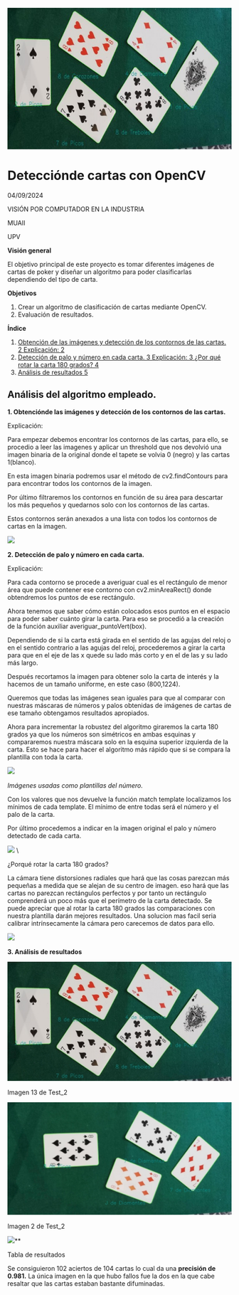 ﻿![](Aspose.Words.780fbf9b-f731-414a-a431-edda19f38538.001.jpeg)

# Detecciónde cartas con OpenCV

04/09/2024

VISIÓN POR COMPUTADOR EN LA INDUSTRIA 

MUAII 

UPV 


**Visión general**

El objetivo principal de este proyecto es tomar diferentes imágenes de cartas de poker y <a name="_page1_x72.00_y182.25"></a>diseñar un algoritmo para poder clasificarlas dependiendo del tipo de carta.

**Objetivos**

1. Crear un algoritmo de clasificación de cartas mediante OpenCV.
1. Evaluación de resultados.

<a name="_page1_x72.00_y342.75"></a>**Índice**

1. [Obtención de las imágenes y detección de los contornos de las cartas. 2 ](#_page2_x72.00_y162.00)[Explicación: 2](#_page2_x72.00_y197.25)
1. [Detección de palo y número en cada carta. 3 ](#_page3_x72.00_y88.50)[Explicación: 3 ](#_page3_x72.00_y123.75)[¿Por qué rotar la carta 180 grados? 4](#_page4_x72.00_y126.00)
1. [Análisis de resultados 5](#_page5_x72.00_y110.25)



## Análisis del algoritmo empleado.

**1. Obtenciónde las imágenes y detección de los contornos de las cartas.**

   <a name="_page2_x72.00_y162.00"></a><a name="_page2_x72.00_y197.25"></a>Explicación:

Para empezar debemos encontrar los contornos de las cartas, para ello, se procedio a leer las imagenes y aplicar un threshold que nos devolvió una imagen binaria de la original donde el tapete se volvia 0 (negro) y las cartas 1(blanco).

En esta imagen binaria podremos usar el método de cv2.findContours para para encontrar todos los contornos de la imagen.

Por último filtraremos los contornos en función de su área para descartar los más pequeños y quedarnos solo con los contornos de las cartas.

Estos contornos serán anexados a una lista con todos los contornos de cartas en la imagen.

![](Aspose.Words.780fbf9b-f731-414a-a431-edda19f38538.003.png)

**2. Detección de palo y número en cada carta.**

<a name="_page3_x72.00_y88.50"></a><a name="_page3_x72.00_y123.75"></a>Explicación:

Para cada contorno se procede a averiguar cual es el rectángulo de menor área que puede contener ese contorno con cv2.minAreaRect() donde obtendremos los puntos de ese rectángulo.

Ahora tenemos que saber cómo están colocados esos puntos en el espacio para poder saber cuánto girar la carta. Para eso se procedió a la creación de la función auxiliar averiguar\_puntoVert(box).

Dependiendo de si la carta está girada en el sentido de las agujas del reloj o en el sentido contrario a las agujas del reloj, procederemos a girar la carta para que en el eje de las x quede su lado más corto y en el de las y su lado más largo.

Después recortamos la imagen para obtener solo la carta de interés y la hacemos de un tamaño uniforme, en este caso (800,1224).

Queremos que todas las imágenes sean iguales para que al comparar con nuestras máscaras de números y palos obtenidas de imágenes de cartas de ese tamaño obtengamos resultados apropiados.

Ahora para incrementar la robustez del algoritmo giraremos la carta 180 grados ya que los números son simétricos en ambas esquinas y compararemos nuestra máscara solo en la esquina superior izquierda de la carta. Esto se hace para hacer el algoritmo más rápido que si se compara la plantilla con toda la carta.

![](Aspose.Words.780fbf9b-f731-414a-a431-edda19f38538.005.png) 

*Imágenes usadas como plantillas del número.*

Con los valores que nos devuelve la función match template localizamos los mínimos de cada template. El mínimo de entre todas será el número y el palo de la carta.

Por último procedemos a indicar en la imagen original el palo y número detectado de cada <a name="_page4_x72.00_y126.00"></a>carta.

![](Aspose.Words.780fbf9b-f731-414a-a431-edda19f38538.004.png) \

¿Porqué rotar la carta 180 grados?

La cámara tiene distorsiones radiales que hará que las cosas parezcan más pequeñas a medida que se alejan de su centro de imagen. eso hará que las cartas no parezcan rectángulos perfectos y por tanto un rectángulo comprenderá un poco más que el perímetro de la carta detectado. Se puede apreciar que al rotar la carta 180 grados las comparaciones con nuestra plantilla darán mejores resultados. Una solucion mas facil seria calibrar intrínsecamente la cámara pero carecemos de datos para ello.

![](Aspose.Words.780fbf9b-f731-414a-a431-edda19f38538.006.png)

**3. Análisis de resultados**

![](Aspose.Words.780fbf9b-f731-414a-a431-edda19f38538.007.jpeg)

Imagen 13 de Test_2

![](Aspose.Words.780fbf9b-f731-414a-a431-edda19f38538.009.jpeg)

Imagen 2 de Test_2

![](Aspose.Words.780fbf9b-f731-414a-a431-edda19f38538.008.png)**

Tabla de resultados


Se consiguieron 102 aciertos de 104 cartas lo cual da una **precisión de 0.981.** La única imagen en la que hubo fallos fue la dos en la que cabe resaltar que las cartas estaban bastante difuminadas.
